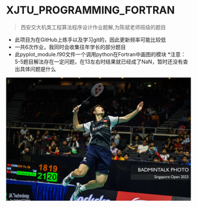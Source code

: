 # XJTU_PROGRAMMING_FORTRAN
>西安交大机类工程算法程序设计作业题解,为陈斌老师班级的题目
>
* 此项目为在GitHub上练手以及学习git的，因此更新频率可能比较低<br>
* 一共6次作业，我同时会收集往年学长的部分题目
* 此pyplot_module.f90文件一个调用python在Fortran中画图的模块
*注意：5-5题目解法存在一定问题，在13左右时结果就已经成了NaN，暂时还没有查出具体问题是什么

<img src="https://github.com/Harbour-z/XJTU_PROGRAMMING_FORTRAN/blob/main/Pics/%E5%BE%AE%E4%BF%A1%E5%9B%BE%E7%89%87_20231013003221.jpg" alt="石宇奇" title="非常喜欢的球星">
